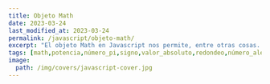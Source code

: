 ```yaml
---
title: Objeto Math
date: 2023-03-24
last_modified_at: 2023-03-24
permalink: /javascript/objeto-math/
excerpt: "El objeto Math en Javascript nos permite, entre otras cosas. calcular potencias, conocer el número PI, cambiar el valor de un número, obtener un valor absoluto o un número aleatorio."
tags: [math,potencia,número_pi,signo,valor_absoluto,redondeo,número_aleatorio]
image:
  path: /img/covers/javascript-cover.jpg
---
```

